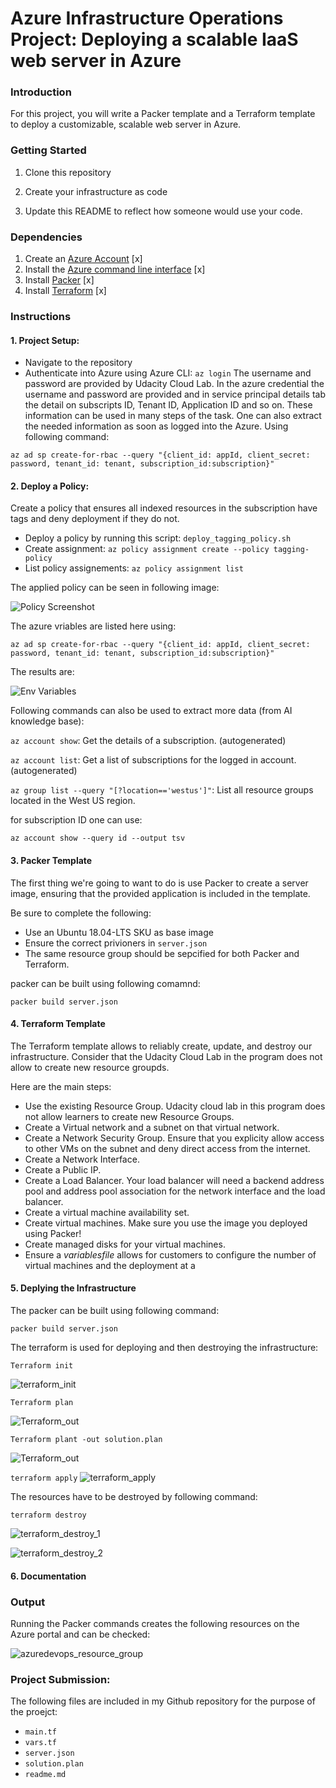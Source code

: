# Azure Infrastructure Operations Project: Deploying a scalable IaaS web server in Azure

### Introduction
For this project, you will write a Packer template and a Terraform template to deploy a customizable, scalable web server in Azure.

### Getting Started
1. Clone this repository

2. Create your infrastructure as code

3. Update this README to reflect how someone would use your code.

### Dependencies
1. Create an [Azure Account](https://portal.azure.com) [x]
2. Install the [Azure command line interface](https://docs.microsoft.com/en-us/cli/azure/install-azure-cli?view=azure-cli-latest) [x]
3. Install [Packer](https://www.packer.io/downloads) [x]
4. Install [Terraform](https://www.terraform.io/downloads.html) [x]

### Instructions
#### 1. Project Setup:
- Navigate to the repository
- Authenticate into Azure using Azure CLI: `az login`
The username and password are provided by Udacity Cloud Lab. In the azure credential the username and password are provided and in service principal details tab the detail on subscripts ID, Tenant ID, Application ID and so on. These information can be used in many steps of the task. One can also extract the needed information as soon as logged into the Azure. Using following command:

`az ad sp create-for-rbac --query "{client_id: appId, client_secret: password, tenant_id: tenant, subscription_id:subscription}"`


#### 2. Deploy a Policy:
Create a policy that ensures all indexed resources in the subscription have tags and deny deployment if they do not.

- Deploy a policy by running this script: `deploy_tagging_policy.sh`
- Create assignment: `az policy assignment create --policy tagging-policy`
- List policy assignements: `az policy assignment list`

The applied policy can be seen in following image:

![Policy Screenshot](./images/policy_screenshot.png "Policy Screenshot")

The azure vriables are listed here using:

`az ad sp create-for-rbac --query "{client_id: appId, client_secret: password, tenant_id: tenant, subscription_id:subscription}"`

The results are:

![Env Variables](./images/azure_variables.png "Env Variables")

Following commands can also be used to extract more data (from AI knowledge base):

`az account show`: Get the details of a subscription. (autogenerated)

`az account list`: Get a list of subscriptions for the logged in account. (autogenerated)

`az group list --query "[?location=='westus']"`: List all resource groups located in the West US region.

for subscription ID one can use:

`az account show --query id --output tsv`


#### 3. Packer Template
The first thing we're going to want to do is use Packer to create a server image, ensuring that the provided application is included in the template. 

Be sure to complete the following:
- Use an Ubuntu 18.04-LTS SKU as base image
- Ensure the correct privioners in `server.json`
- The same resource group should be sepcified for both Packer and Terraform.

packer can be built using following comamnd:

`packer build server.json`

#### 4. Terraform Template
The Terraform template allows to reliably create, update, and destroy our infrastructure. Consider that the Udacity Cloud Lab in the program does not allow to create new resource groupds.

Here are the main steps:
- Use the existing Resource Group. Udacity cloud lab in this program does not allow learners to create new Resource Groups.
- Create a Virtual network and a subnet on that virtual network.
- Create a Network Security Group. Ensure that you explicity allow access to other VMs on the subnet and deny direct access from the internet.
- Create a Network Interface.
- Create a Public IP.
- Create a Load Balancer. Your load balancer will need a backend address pool and address pool association for the network interface and the load balancer.
- Create a virtual machine availability set.
- Create virtual machines. Make sure you use the image you deployed using Packer!
- Create managed disks for your virtual machines.
- Ensure a $variables file$ allows for customers to configure the number of virtual machines and the deployment at a

#### 5. Deplying the Infrastructure
The packer can be built using following command:

`packer build server.json`

The terraform is used for deploying and then destroying the infrastructure:

`Terraform init`

![terraform_init](./images/terraform_init.png "terraform_init")

`Terraform plan`

![Terraform_out](./images/terraform_plan.png "Terraform_out")

`Terraform plant -out solution.plan`

![Terraform_out](./images/terraform_plan_out.png "Terraform_out")

`terraform apply`
![terraform_apply](./images/terraform_apply.png "terraform_apply")

The resources have to be destroyed by following command:

`terraform destroy`

![terraform_destroy_1](./images/terraform_destroy_1.png "terraform_destroy_1")

![terraform_destroy_2](./images/terraform_destroy_2.png "terraform_destroy_2")

#### 6. Documentation

### Output
Running the Packer commands creates the following resources on the Azure portal and can be checked:

![azuredevops_resource_group](./images/azuredevops_resource_group.png "azuredevops_resource_group")

### Project Submission:
The following files are included in my Github repository for the purpose of the proejct:
- `main.tf`
- `vars.tf`
- `server.json`
- `solution.plan`
- `readme.md`
